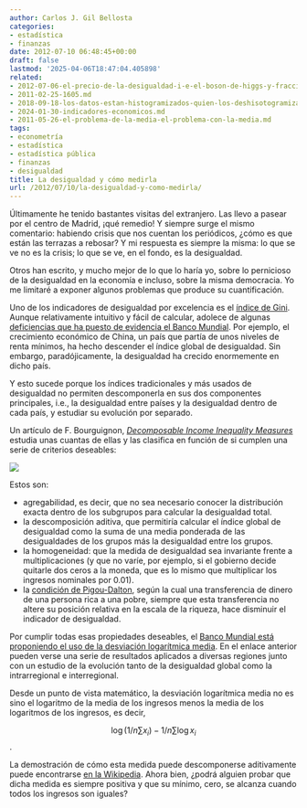 ```yaml
---
author: Carlos J. Gil Bellosta
categories:
- estadística
- finanzas
date: 2012-07-10 06:48:45+00:00
draft: false
lastmod: '2025-04-06T18:47:04.405898'
related:
- 2012-07-06-el-precio-de-la-desigualdad-i-e-el-boson-de-higgs-y-fracciones.md
- 2011-02-25-1605.md
- 2018-09-18-los-datos-estan-histogramizados-quien-los-deshisotogramizara.md
- 2024-01-30-indicadores-economicos.md
- 2011-05-26-el-problema-de-la-media-el-problema-con-la-media.md
tags:
- econometría
- estadística
- estadística pública
- finanzas
- desigualdad
title: La desigualdad y cómo medirla
url: /2012/07/10/la-desigualdad-y-como-medirla/
---
```


Últimamente he tenido bastantes visitas del extranjero. Las llevo a pasear por el centro de Madrid, ¡qué remedio! Y siempre surge el mismo comentario: habiendo crisis que nos cuentan los periódicos, ¿cómo es que están las terrazas a rebosar? Y mi respuesta es siempre la misma: lo que se ve no es la crisis; lo que se ve, en el fondo, es la desigualdad.

Otros han escrito, y mucho mejor de lo que lo haría yo, sobre lo pernicioso de la desigualdad en la economía e incluso, sobre la misma democracia. Yo me limitaré a exponer algunos problemas que produce su cuantificación.

Uno de los indicadores de desigualdad por excelencia es el [índice de Gini](http://en.wikipedia.org/wiki/Gini_coefficient). Aunque relativamente intuitivo y fácil de calcular, adolece de algunas [deficiencias que ha puesto de evidencia el Banco Mundial](http://blogs.worldbank.org/developmenttalk/monitoring-inequality?cid=EXT_TWBN_D_EXT). Por ejemplo, el crecimiento económico de China, un país que partía de unos niveles de renta mínimos, ha hecho descender el índice global de desigualdad. Sin embargo, paradójicamente, la desigualdad ha crecido enormemente en dicho país.

Y esto sucede porque los índices tradicionales y más usados de desigualdad no permiten descomponerla en sus dos componentes principales, i.e., la desigualdad entre países y la desigualdad dentro de cada país, y estudiar su evolución por separado.

Un artículo de F. Bourguignon, [_Decomposable Income Inequality Measures_](http://www.jstor.org/discover/10.2307/1914138?uid=3737952&uid=2&uid=4&sid=21100907325061) estudia unas cuantas de ellas y las clasifica en función de si cumplen una serie de criterios deseables:

[![](/wp-uploads/2012/07/decomposable_inequality_measures.png#center)
](/wp-uploads/2012/07/decomposable_inequality_measures.png#center)

Estos son:

* agregabilidad, es decir, que no sea necesario conocer la distribución exacta dentro de los subgrupos para calcular la desigualdad total.
* la descomposición aditiva, que permitiría calcular el índice global de desigualdad como la suma de una media ponderada de las desigualdades de los grupos más la desigualdad entre los grupos.
* la homogeneidad: que la medida de desigualdad sea invariante frente a multiplicaciones (y que no varíe, por ejemplo, si el gobierno decide quitarle dos ceros a la moneda, que es lo mismo que multiplicar los ingresos nominales por 0.01).
* la [condición de Pigou-Dalton](http://en.wikipedia.org/wiki/Hugh_Dalton), según la cual una transferencia de dinero de una persona rica a una pobre, siempre que esta transferencia no altere su posición relativa en la escala de la riqueza, hace disminuir el indicador de desigualdad.

Por cumplir todas esas propiedades deseables, el [Banco Mundial está proponiendo el uso de la desviación logarítmica media](http://blogs.worldbank.org/developmenttalk/monitoring-inequality?cid=EXT_TWBN_D_EXT). En el enlace anterior pueden verse una serie de resultados aplicados a diversas regiones junto con un estudio de la evolución tanto de la desigualdad global como la intrarregional e interregional.

Desde un punto de vista matemático, la desviación logarítmica media no es sino el logaritmo de la media de los ingresos menos la media de los logaritmos de los ingresos, es decir,

$$ \log(1/n\sum x_i) - 1/n \sum \log x_i$$.

La demostración de cómo esta medida puede descomponerse aditivamente puede encontrarse [en la Wikipedia](http://en.wikipedia.org/wiki/Theil_index). Ahora bien, ¿podrá alguien probar que dicha medida es siempre positiva y que su mínimo, cero, se alcanza cuando todos los ingresos son iguales?